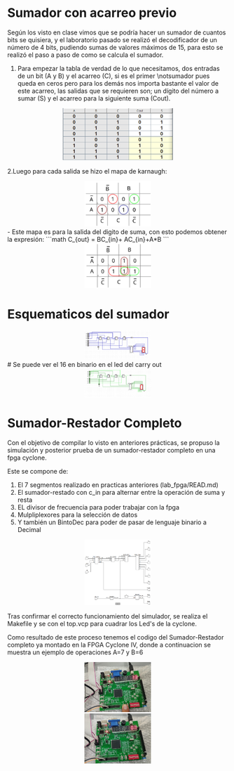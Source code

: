 # Sumador con acarreo previo

Según los visto en clase vimos que se podría hacer un sumador de cuantos bits se quisiera, y el laboratorio pasado se realizó el decodificador de un número de 4 bits, pudiendo sumas de valores máximos de 15, para esto se realizó el paso a paso de como se calcula el sumador.

1. Para empezar la tabla de verdad de lo que necesitamos, dos entradas de un bit (A y B) y el acarreo (C), si es el primer \notsumador pues queda en ceros pero para los demás nos importa bastante el valor de este acarreo, las salidas que se requieren son; un dígito del número a sumar (S) y el acarreo para la siguiente suma (Cout).
<center>
  <img src="https://github.com/alpachonr/Digital-UN-2023_2/blob/main/lab_sum/img/sum_verdad.png" height="50%" width="50%" >
</center>

2.Luego para cada salida se hizo el mapa de karnaugh:
<center>
  <img src="https://github.com/alpachonr/Digital-UN-2023_2/blob/main/lab_sum/img/sum_k.png" height="30%" width="30%" >
</center>
- Este mapa es para la salida del digito de suma, con esto podemos obtener la expresión:
```math
C_{out} = BC_{in}+ AC_{in}+A*B
```
<center>
  <img src="https://github.com/alpachonr/Digital-UN-2023_2/blob/main/lab_sum/img/carry_k.png" height="30%" width="30%" >
</center>


# Esquematicos del sumador
<center>
  <img src="https://github.com/alpachonr/Digital-UN-2023_2/blob/main/lab_sum/img/sum_sch.png" height="30%" width="30%" >
</center>
# Se puede ver el 16 en binario en el led del carry out 
<center>
  <img src="https://github.com/alpachonr/Digital-UN-2023_2/blob/main/lab_sum/img/sum16.png" height="30%" width="30%" >
</center>

# Sumador-Restador Completo

Con el objetivo de compilar lo visto en anteriores prácticas, se propuso la simulación y posterior prueba de un sumador-restador completo en una fpga cyclone.

Este se compone de:
1. El 7 segmentos realizado en practicas anteriores (lab_fpga/READ.md)
2. El sumador-restado con c_in para alternar entre la operación de suma y resta
3. EL divisor de frecuencia para poder trabajar con la fpga
4. Mulpliplexores para la selección de datos
5. Y también un BintoDec para poder de pasar de lenguaje binario a Decimal

<center>
  <img src="https://github.com/alpachonr/Digital-UN-2023_2/blob/main/lab_sum/img/RtlSumres.png" height="30%" width="30%" >
</center>


Tras confirmar el correcto funcionamiento del simulador, se realiza el Makefile y se con el top.vcp para cuadrar los Led's de la cyclone.

 Como resultado de este proceso tenemos el codigo del Sumador-Restador completo ya montado en la FPGA Cyclone IV, donde a continuacion se muestra un ejemplo de operaciones A=7 y B=6
<center>
  <img src="https://github.com/alpachonr/Digital-UN-2023_2/blob/main/lab_sum/img/7+6.jpeg" height="30%" width="30%" >
</center>
<center>
  <img src="https://github.com/alpachonr/Digital-UN-2023_2/blob/main/lab_sum/img/7-6.jpeg" height="30%" width="30%" >
</center>

